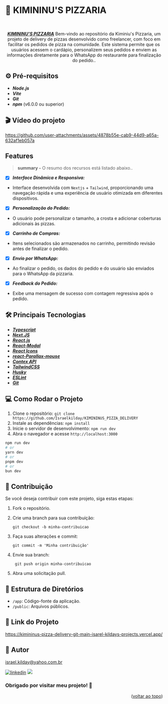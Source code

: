 # 🍕 KIMININU'S PIZZARIA

<a name="readme-top"></a>

<div align="center"><br>

**_[KIMININU'S PIZZARIA](https://kimininus-pizza-delivery-git-main-isarel-kildays-projects.vercel.app/)_** Bem-vindo ao repositório da Kiminiu's Pizzaria, um projeto de delivery de pizzas desenvolvido como freelancer, com foco em facilitar os pedidos de pizza na comunidade.
Este sistema permite que os usuários acessem o cardápio, personalizem seus pedidos e enviem as informações diretamente para o WhatsApp do restaurante para finalização do pedido..

 </div>

## ⚙️ Pré-requisitos

- **_Node.js_** 
- **_Vite_** 
- **_Git_** 
- **_npm_** (v6.0.0 ou superior)

## 🎬 Vídeo do projeto

https://github.com/user-attachments/assets/4878b55e-cab9-44d9-a65a-632af1eb057a

## Features

> **summary -** O resumo dos recursos está listado abaixo..

- [x] **_Interface Dinâmica e Responsiva:_**
- Interface desenvolvida com `Nextjs` + `Tailwind`, proporcionando uma navegação rápida e uma experiência de usuário otimizada em diferentes dispositivos.
- [x] **_Personalização do Pedido:_**
- O usuário pode personalizar o tamanho, a crosta e adicionar coberturas adicionais às pizzas. 
- [x] **_Carrinho de Compras:_**
- Itens selecionados são armazenados no carrinho, permitindo revisão antes de finalizar o pedido.
- [x] **_Envio por WhatsApp:_**
- Ao finalizar o pedido, os dados do pedido e do usuário são enviados para o WhatsApp da pizzaria.
- [x] **_Feedback do Pedido:_**
- Exibe uma mensagem de sucesso com contagem regressiva após o pedido. 
  
## 🛠️ Principais Tecnologias

- **_[Typescript](https://www.typescriptlang.org/)_**
- **_[Next.JS](https://nextjs.org/)_**
- **_[React.js](https://pt-br.legacy.reactjs.org/)_**
- **_[React-Modal](https://www.npmjs.com/package/react-modal)_**
- **_[React Icons](https://react-icons.github.io/react-icons/)_**
- **_[react-Parallax-mouse](https://www.npmjs.com/package/react-parallax-mouse)_**
- **_[Contex API](https://legacy.reactjs.org/docs/context.html)_**
- **_[TailwindCSS](https://tailwindcss.com/)_**
- **_[Husky](https://www.freecodecamp.org/portuguese/news/como-adicionar-hooks-de-commit-ao-git-com-husky-para-automatizar-tarefas/)_**
- **_[ESLint](https://eslint.org/)_**
- **_[Git](https://www.git-scm.com/)_**
 
## 💻 Como Rodar o Projeto

1.  Clone o repositório: `git clone https://github.com/Israelkilday/KIMININUS_PIZZA_DELIVERY`
2.  Instale as dependências: `npm install`
3.  Inicie o servidor de desenvolvimento: `npm run dev`
4.  Abra o navegador e acesse `http://localhost:3000`
```bash
npm run dev
# or
yarn dev
# or
pnpm dev
# or
bun dev
```  

## 🤝 Contribuição

Se você deseja contribuir com este projeto, siga estas etapas:

1. Fork o repositório.

2. Crie uma branch para sua contribuição:

   ```shell
   git checkout -b minha-contribuicao

   ```

3. Faça suas alterações e commit:

   ```shell
   git commit -m 'Minha contribuição'

   ```

4. Envie sua branch:

   ```shell
    git push origin minha-contribuicao

   ```

5. Abra uma solicitação pull. 

## 📁 Estrutura de Diretórios

- `/app`: Código-fonte da aplicação.
- `/public`: Arquivos públicos.

## 🔗 Link do Projeto

https://kimininus-pizza-delivery-git-main-isarel-kildays-projects.vercel.app/

## 🧠 Autor

israel.kilday@yahoo.com.br

[![linkedin](https://img.shields.io/badge/LinkedIn-0077B5?style=for-the-badge&logo=linkedin&logoColor=white)](https://www.linkedin.com/in/israel-kilday-machado-de-souza-801482230) <a href="mailto:israelkilday27@gmail.com">
<img src="https://img.shields.io/badge/Gmail-333333?style=for-the-badge&logo=gmail&logoColor=red" />
</a>

### Obrigado por visitar meu projeto! 👋

 <p align="right">(<a href="#readme-top">voltar ao topo</a>)</p>
  
